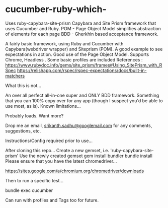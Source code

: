 # cucumber-ruby-which-
Uses ruby-capybara-site-prism
Capybara and Site Prism framework that uses Cucumber and Ruby.
POM - Page Object Model simplifies abstraction of elements for each page
BDD - Gherkhin based acceptance framework.

A fairly basic framework, using Ruby and Cucumber with Capybara(webdriver wrapper) and Siteprism (POM).
A good example to see expectations in action.
Good use of the Page Object Model.
Supports Chrome, Headless .
Some basic profiles are included
References : 
https://www.rubydoc.info/gems/site_prism/frames#Using_SitePrism_with_RSpec
https://relishapp.com/rspec/rspec-expectations/docs/built-in-matchers

What this is not...

An over all perfect all-in-one super and ONLY BDD framework.
Something that you can 100% copy over for any app (though I suspect you'd be able to use most, as is).
Known limitations...

Probably loads.
Want more?

Drop me an email, srikanth.sadhu@googlemail.com for any comments, suggestions, etc.

Instructions/Config required prior to use...

After cloning this repo...
Create a new gemset, i.e. 'ruby-capybara-site-prism'
Use the newly created gemset
gem install bundler
bundle install
Please ensure that you have the latest chromedriver...

https://sites.google.com/a/chromium.org/chromedriver/downloads

Then to run a specific test...

bundle exec cucumber

Can run with profiles and Tags too for future.